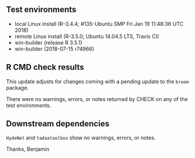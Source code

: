 ## Test environments
* local Linux install (R-3.4.4; #135-Ubuntu SMP Fri Jan 19 11:48:36 UTC 2018)
* remote Linux install (R-3.5.0; Ubuntu 14.04.5 LTS, Travis CI)
* win-builder (release R 3.5.1)
* win-builder (2018-07-15 r74966)

## R CMD check results
This update adjusts for changes coming with a pending update to the `broom`
package. 

There were no warnings, errors, or notes returned by CHECK on any of the 
test environments.


## Downstream dependencies
`HydeNet` and `tadaatoolbox` show no warnings, errors, or notes.

Thanks,
Benjamin

